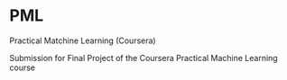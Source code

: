 # PML
Practical Matchine Learning (Coursera)

Submission for Final Project of the Coursera Practical Machine Learning course
